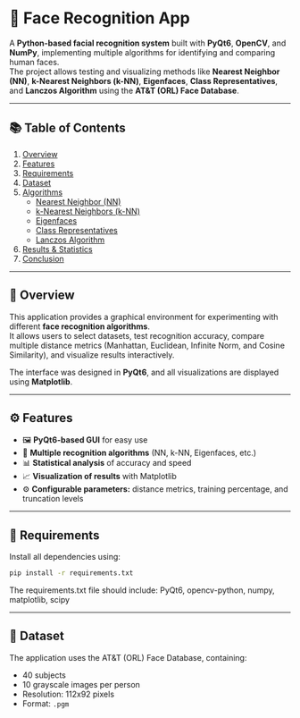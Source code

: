 # 🧠 Face Recognition App

A **Python-based facial recognition system** built with **PyQt6**, **OpenCV**, and **NumPy**, implementing multiple algorithms for identifying and comparing human faces.  
The project allows testing and visualizing methods like **Nearest Neighbor (NN)**, **k-Nearest Neighbors (k-NN)**, **Eigenfaces**, **Class Representatives**, and **Lanczos Algorithm** using the **AT&T (ORL) Face Database**.

---

## 📚 Table of Contents
1. [Overview](#-overview)  
2. [Features](#-features)  
3. [Requirements](#-requirements)  
4. [Dataset](#-dataset)  
5. [Algorithms](#-algorithms)  
   - [Nearest Neighbor (NN)](#1-nearest-neighbor-nn)  
   - [k-Nearest Neighbors (k-NN)](#2-k-nearest-neighbors-k-nn)  
   - [Eigenfaces](#3-eigenfaces)  
   - [Class Representatives](#4-class-representatives)  
   - [Lanczos Algorithm](#5-lanczos-algorithm)  
6. [Results & Statistics](#-results--statistics)  
7. [Conclusion](#-conclusion)

---

## 🧭 Overview

This application provides a graphical environment for experimenting with different **face recognition algorithms**.  
It allows users to select datasets, test recognition accuracy, compare multiple distance metrics (Manhattan, Euclidean, Infinite Norm, and Cosine Similarity), and visualize results interactively.

The interface was designed in **PyQt6**, and all visualizations are displayed using **Matplotlib**.

---

## ⚙️ Features

- 🖼️ **PyQt6-based GUI** for easy use  
- 🧠 **Multiple recognition algorithms** (NN, k-NN, Eigenfaces, etc.)  
- 📊 **Statistical analysis** of accuracy and speed  
- 📈 **Visualization of results** with Matplotlib  
- ⚙️ **Configurable parameters:** distance metrics, training percentage, and truncation levels  

---

## 🧩 Requirements

Install all dependencies using:

```bash
pip install -r requirements.txt
```
The requirements.txt file should include: PyQt6,
opencv-python,
numpy,
matplotlib,
scipy

---

## 📁 Dataset

The application uses the AT&T (ORL) Face Database, containing:
- 40 subjects
- 10 grayscale images per person
- Resolution: 112x92 pixels
- Format: `.pgm`
